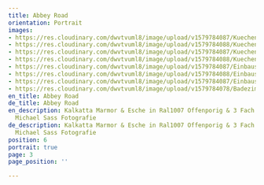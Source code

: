 ```yaml
---
title: Abbey Road
orientation: Portrait
images:
- https://res.cloudinary.com/dwvtvuml8/image/upload/v1579784087/Kuechenzeile-Sideboard-Wohnzimmer-Einbauschrank_yx4i2h.jpg
- https://res.cloudinary.com/dwvtvuml8/image/upload/v1579784088/Kuechenzeile-Sideboard-schwarz-Steinplatte_gpobz9.jpg
- https://res.cloudinary.com/dwvtvuml8/image/upload/v1579784087/Kuechenzeile-Sideboard-Kueche-Unterschrank_cm2frp.jpg
- https://res.cloudinary.com/dwvtvuml8/image/upload/v1579784088/Kuechenzeile-Arbeitsplatte-Stein-Kueche-schwarz_qogimv.jpg
- https://res.cloudinary.com/dwvtvuml8/image/upload/v1579784087/Einbauschrank-wandhoch-Fronten-Einteilung_mrltcv.jpg
- https://res.cloudinary.com/dwvtvuml8/image/upload/v1579784088/Einbauschrank-wandhoch-Eiche-Schrank_si84rx.jpg
- https://res.cloudinary.com/dwvtvuml8/image/upload/v1579784087/Einbauschrank-schwarz-wandhoch-hochwertig_k9pxex.jpg
- https://res.cloudinary.com/dwvtvuml8/image/upload/v1579784078/Badezimmer-Waschtisch_t0tegf.jpg
en_title: Abbey Road
de_title: Abbey Road
en_description: Kalkatta Marmor & Esche in Ral1007 Offenporig & 3 Fach Lackiert /
  Michael Sass Fotografie
de_description: Kalkatta Marmor & Esche in Ral1007 Offenporig & 3 Fach Lackiert /
  Michael Sass Fotografie
position: 6
portrait: true
page: 3
page_position: ''

---
```

